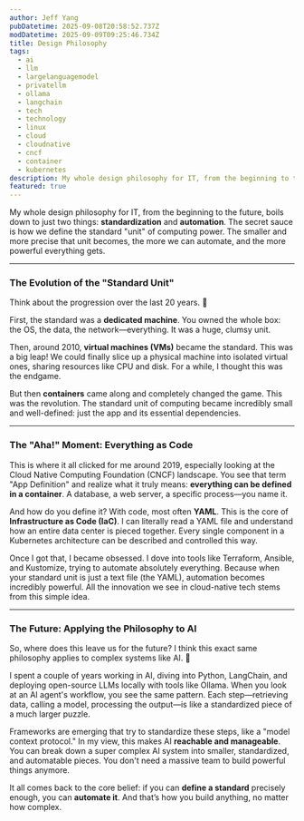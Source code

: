 ```yaml
---
author: Jeff Yang
pubDatetime: 2025-09-08T20:58:52.737Z
modDatetime: 2025-09-09T09:25:46.734Z
title: Design Philosophy
tags:
  - ai
  - llm
  - largelanguagemodel
  - privatellm
  - ollama
  - langchain
  - tech
  - technology
  - linux
  - cloud
  - cloudnative
  - cncf
  - container
  - kubernetes
description: My whole design philosophy for IT, from the beginning to the future, boils down to just two things: standardization and automation. The secret sauce is how we define the standard "unit" of computing power. The smaller and more precise that unit becomes, the more we can automate, and the more powerful everything gets.
featured: true
---
```


My whole design philosophy for IT, from the beginning to the future, boils down to just two things: **standardization** and **automation**. The secret sauce is how we define the standard "unit" of computing power. The smaller and more precise that unit becomes, the more we can automate, and the more powerful everything gets.

***

### The Evolution of the "Standard Unit"

Think about the progression over the last 20 years. 📜

First, the standard was a **dedicated machine**. You owned the whole box: the OS, the data, the network—everything. It was a huge, clumsy unit.

Then, around 2010, **virtual machines (VMs)** became the standard. This was a big leap! We could finally slice up a physical machine into isolated virtual ones, sharing resources like CPU and disk. For a while, I thought this was the endgame.

But then **containers** came along and completely changed the game. This was the revolution. The standard unit of computing became incredibly small and well-defined: just the app and its essential dependencies.

***

### The "Aha!" Moment: Everything as Code

This is where it all clicked for me around 2019, especially looking at the Cloud Native Computing Foundation (CNCF) landscape. You see that term "App Definition" and realize what it truly means: **everything can be defined in a container**. A database, a web server, a specific process—you name it.

And how do you define it? With code, most often **YAML**. This is the core of **Infrastructure as Code (IaC)**. I can literally read a YAML file and understand how an entire data center is pieced together. Every single component in a Kubernetes architecture can be described and controlled this way.

Once I got that, I became obsessed. I dove into tools like Terraform, Ansible, and Kustomize, trying to automate absolutely everything. Because when your standard unit is just a text file (the YAML), automation becomes incredibly powerful. All the innovation we see in cloud-native tech stems from this simple idea.

***

### The Future: Applying the Philosophy to AI

So, where does this leave us for the future? I think this exact same philosophy applies to complex systems like AI. 🤖

I spent a couple of years working in AI, diving into Python, LangChain, and deploying open-source LLMs locally with tools like Ollama. When you look at an AI agent's workflow, you see the same pattern. Each step—retrieving data, calling a model, processing the output—is like a standardized piece of a much larger puzzle.

Frameworks are emerging that try to standardize these steps, like a "model context protocol." In my view, this makes AI **reachable and manageable**. You can break down a super complex AI system into smaller, standardized, and automatable pieces. You don't need a massive team to build powerful things anymore.

It all comes back to the core belief: if you can **define a standard** precisely enough, you can **automate it**. And that’s how you build anything, no matter how complex.